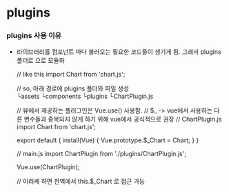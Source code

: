 # plugins

### plugins 사용 이유
 - 라이브러리를 컴포넌트 마다 불러오는 필요한 코드들이 생기게 됨. 그래서 plugins폴더로 으로 모듈화
 
      // like this
     import Chart from 'chart.js';
 
     
     // so, 아래 경로에 plugins 폴더와 파일 생성    
     └assets
     └components
     └plugins
       └ChartPlugin.js

     
     
     // 뷰에서 제공하는 플러그인은 Vue.use() 사용함.
     // $_ -> vue에서 사용하는 다른 변수들과 중복되지 않게 하기 위해 vue에서 공식적으로 권장
     // ChartPlugin.js
     import Chart from 'chart.js';
     
     export default {
       install(Vue) {
         Vue.prototype.$_Chart = Chart;
       }
     }
     

     // main.js
     import ChartPlugin from './plugins/ChartPlugin.js';
      
     Vue.use(ChartPlugin);
     
     
     // 이러케 하면 전역에서 this.$_Chart 로 접근 가능
